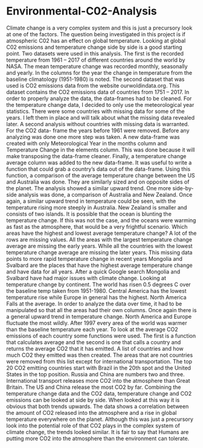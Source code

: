 # Environmental-C02-Analysis
Climate change is a very complex system and this is just a precursory look at one of the factors. The question being investigated in this project is if atmospheric C02  has an effect on global temperature. Looking at global C02 emissions and temperature change side by side is a good starting point.
	Two datasets were used in this analysis. The first is the recorded temperature from 1961 – 2017 of different countries around the world by NASA. The mean temperature change was recorded monthly, seasonally and yearly. In the columns for the year the change in temperature from the baseline climatology (1951-1980) is noted. The second dataset that was used is CO2 emissions data from the website ourwoldindata.org. This dataset contains the CO2 emissions data of countries from 1751 – 2017.
	In order to properly analyze the data, the data-frames had to be cleaned. For the temperature change data, I decided to only use the meteorological year statistics. There were some countries with missing data for some of the years. I left them in place and will talk about what the missing data revealed later. A second analysis without countries with missing data is warranted. For the CO2 data- frame the years before 1961 were removed. Before any analyzing was done one more step was taken. A new data-frame was created with only Meteorological Year in the months column and Temperature Change in the elements column. This was done because it will make transposing the data-frame cleaner. Finally, a temperature change average column was added to the new data-frame. 
	It was useful to write a function that could grab a country’s data out of the data-frame. Using this function, a comparison of the average temperature change between the US and Australia was done. They are similarly sized and on opposite sides of the planet. The analysis showed a similar upward trend. One more side-by-side analysis was done, a comparison of Australia and New Zealand. Once again, a similar upward trend in temperature could be seen, with the temperature rising more steeply in Australia. New Zealand is smaller and consists of two islands. It is possible that the ocean is blunting the temperature change. If this was not the case, and the oceans were warming as fast as the atmosphere, that would be a very frightful scenario. 
	Which areas have the highest and lowest average temperature change? A lot of the rows are missing values. All the areas with the largest temperature change average are missing the early years. While all the countries with the lowest temperature change average are missing the later years. This missing data points to more rapid temperature change in recent years Mongolia and Svalbard are the places that have the highest average temperature change and have data for all years. After a quick Google search Mongolia and Svalbard have had major issues with climate change. Looking at temperature change by continent. The world has risen 0.5 degrees C over the baseline temp taken from 1951-1980. Central America has the lowest temperature rise while Europe in general has the highest. North America Falls at the average.
	In order to analyze the data over time, it had to be manipulated so that all the areas had their own columns. Once again there is a general upward trend in temperature change. North America and Europe fluctuate the most wildly. After 1997 every area of the world was warmer than the baseline temperature each year.
	To look at the average CO2 emissions of each country some functions were used. The first is a function that calculates average and the second is one that calls a country and returns the average CO2 that it has emitted. A list of countries and how much CO2 they emitted was then created. The areas that are not countries were removed from this list except for international transportation. The top 20 CO2 emitting countries start with Brazil in the 20th spot and the United States in the top position. Russia and China are numbers two and three. International transport releases more CO2 into the atmosphere than Great Britain. The US and China release the most CO2 by far. Combining the temperature change data and the CO2 data, temperature change and CO2 emissions can be looked at side by side. When looked at this way it is obvious that both trends upwards.
	The data shows a correlation between the amount of CO2 released into the atmosphere and a rise in global temperature everywhere on the planet. Although this was just a precursory look into the potential role of that CO2 plays in the complex system of climate change, the trends looked similar. It is fair to say that Humans are putting more CO2 into the atmosphere than the environment can tolerate. 
